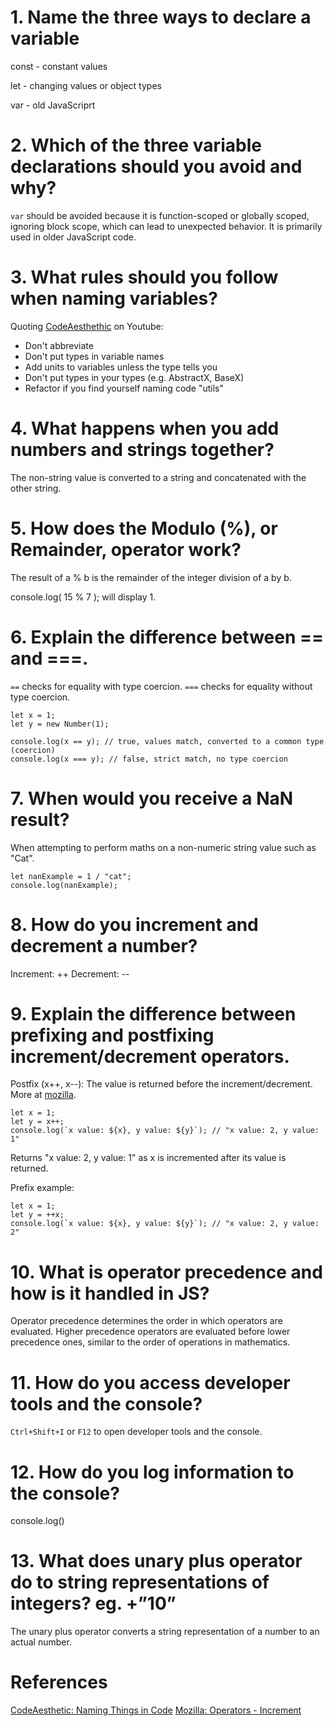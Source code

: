 # 1. Name the three ways to declare a variable

const - constant values

let - changing values or object types

var - old JavaScriprt

# 2. Which of the three variable declarations should you avoid and why?

`var` should be avoided because it is function-scoped or globally scoped, ignoring block scope, which can lead to unexpected behavior. It is primarily used in older JavaScript code.

# 3. What rules should you follow when naming variables?

Quoting [CodeAesthethic](https://www.youtube.com/watch?v=-J3wNP6u5YU) on Youtube:

- Don't abbreviate
- Don't put types in variable names
- Add units to variables unless the type tells you
- Don't put types in your types (e.g. AbstractX, BaseX)
- Refactor if you find yourself naming code "utils"

# 4. What happens when you add numbers and strings together?

The non-string value is converted to a string and concatenated with the other string.

# 5. How does the Modulo (%), or Remainder, operator work?

The result of a % b is the remainder of the integer division of a by b.

console.log( 15 % 7 ); will display 1.

# 6. Explain the difference between == and ===.

`==` checks for equality with type coercion.
`===` checks for equality without type coercion.

```
let x = 1;
let y = new Number(1);

console.log(x == y); // true, values match, converted to a common type (coercion)
console.log(x === y); // false, strict match, no type coercion
```

# 7. When would you receive a NaN result?

When attempting to perform maths on a non-numeric string value such as "Cat".

```
let nanExample = 1 / "cat";
console.log(nanExample);
```

# 8. How do you increment and decrement a number?

Increment: ++
Decrement: --

# 9. Explain the difference between prefixing and postfixing increment/decrement operators.

Postfix (x++, x--): The value is returned before the increment/decrement. More at [mozilla](https://developer.mozilla.org/en-US/docs/Web/JavaScript/Reference/Operators/Increment).

```
let x = 1;
let y = x++;
console.log(`x value: ${x}, y value: ${y}`); // "x value: 2, y value: 1"
```

Returns "x value: 2, y value: 1" as x is incremented after its value is returned.

Prefix example:

```
let x = 1;
let y = ++x;
console.log(`x value: ${x}, y value: ${y}`); // "x value: 2, y value: 2" 

```

# 10. What is operator precedence and how is it handled in JS?

Operator precedence determines the order in which operators are evaluated. Higher precedence operators are evaluated before lower precedence ones, similar to the order of operations in mathematics.

# 11. How do you access developer tools and the console?

`Ctrl+Shift+I` or `F12` to open developer tools and the console.

# 12. How do you log information to the console?

console.log()

# 13. What does unary plus operator do to string representations of integers? eg. +”10”

The unary plus operator converts a string representation of a number to an actual number.

# References

[CodeAesthetic: Naming Things in Code](https://www.youtube.com/watch?v=-J3wNP6u5YU)
[Mozilla: Operators - Increment](https://developer.mozilla.org/en-US/docs/Web/JavaScript/Reference/Operators/Increment)
